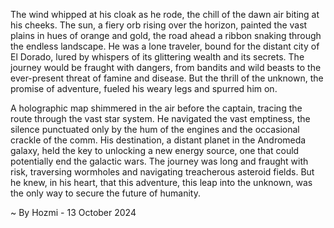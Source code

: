 
The wind whipped at his cloak as he rode, the chill of the dawn air biting at his cheeks. The sun, a fiery orb rising over the horizon, painted the vast plains in hues of orange and gold, the road ahead a ribbon snaking through the endless landscape. He was a lone traveler, bound for the distant city of El Dorado, lured by whispers of its glittering wealth and its secrets. The journey would be fraught with dangers, from bandits and wild beasts to the ever-present threat of famine and disease. But the thrill of the unknown, the promise of adventure, fueled his weary legs and spurred him on.

A holographic map shimmered in the air before the captain, tracing the route through the vast star system. He navigated the vast emptiness, the silence punctuated only by the hum of the engines and the occasional crackle of the comm. His destination, a distant planet in the Andromeda galaxy, held the key to unlocking a new energy source, one that could potentially end the galactic wars. The journey was long and fraught with risk, traversing wormholes and navigating treacherous asteroid fields. But he knew, in his heart, that this adventure, this leap into the unknown, was the only way to secure the future of humanity. 

~ By Hozmi - 13 October 2024
